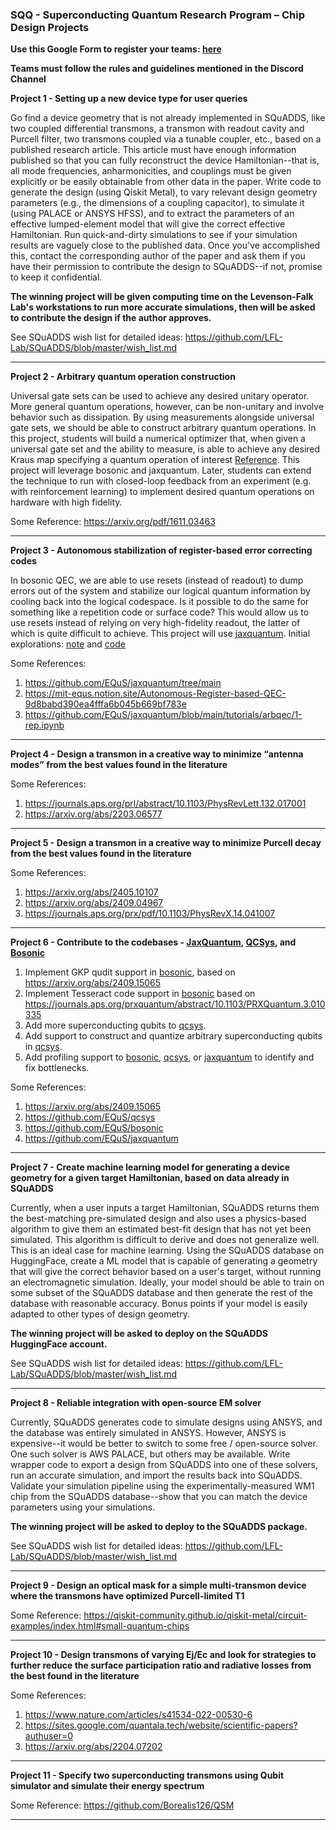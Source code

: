### SQQ - Superconducting Quantum Research Program – Chip Design Projects ###

**Use this Google Form to register your teams: [here](https://forms.gle/jFXSV5BjMvsC1Egp6)**

__Teams must follow the rules and guidelines mentioned in the Discord Channel__


__Project 1 - Setting up a new device type for user queries__

Go find a device geometry that is not already implemented in SQuADDS, like two coupled differential transmons, a transmon with readout cavity and Purcell filter, two transmons coupled via a tunable coupler, etc., based on a published research article. This article must have enough information published so that you can fully reconstruct the device Hamiltonian--that is, all mode frequencies, anharmonicities, and couplings must be given explicitly or be easily obtainable from other data in the paper. Write code to generate the design (using Qiskit Metal), to vary relevant design geometry parameters (e.g., the dimensions of a coupling capacitor), to simulate it (using PALACE or ANSYS HFSS), and to extract the parameters of an effective lumped-element model that will give the correct effective Hamiltonian. Run quick-and-dirty simulations to see if your simulation results are vaguely close to the published data. Once you've accomplished this, contact the corresponding author of the paper and ask them if you have their permission to contribute the design to SQuADDS--if not, promise to keep it confidential.

**The winning project will be given computing time on the Levenson-Falk Lab's workstations to run more accurate simulations, then will be asked to contribute the design if the author approves.**

See SQuADDS wish list for detailed ideas: https://github.com/LFL-Lab/SQuADDS/blob/master/wish_list.md 

---------------------------------------------------------------------------------------------------------

__Project 2 - Arbitrary quantum operation construction__

Universal gate sets can be used to achieve any desired unitary operator. More general quantum operations, however, can be non-unitary and involve behavior such as dissipation. By using measurements alongside universal gate sets, we should be able to construct arbitrary quantum operations. In this project, students will build a numerical optimizer that, when given a universal gate set and the ability to measure, is able to achieve any desired Kraus map specifying a quantum operation of interest [Reference](https://arxiv.org/pdf/1611.03463). This project will leverage bosonic and jaxquantum.  Later, students can extend the technique to run with closed-loop feedback from an experiment (e.g. with reinforcement learning) to implement desired quantum operations on hardware with high fidelity.

Some Reference: https://arxiv.org/pdf/1611.03463

---------------------------------------------------------------------------------------------------------

__Project 3 - Autonomous stabilization of register-based error correcting codes__

In bosonic QEC, we are able to use resets (instead of readout) to dump errors out of the system and stabilize our logical quantum information by cooling back into the logical codespace. Is it possible to do the same for something like a repetition code or surface code? This would allow us to use resets instead of relying on very high-fidelity readout, the latter of which is quite difficult to achieve. This project will use [jaxquantum](https://github.com/EQuS/jaxquantum/tree/main).  Initial explorations: [note](https://mit-equs.notion.site/Autonomous-Register-based-QEC-9d8babd390ea4fffa6b045b669bf783e) and [code](https://github.com/EQuS/jaxquantum/blob/main/tutorials/arbqec/1-rep.ipynb)

Some References:
1. https://github.com/EQuS/jaxquantum/tree/main
2. https://mit-equs.notion.site/Autonomous-Register-based-QEC-9d8babd390ea4fffa6b045b669bf783e
3. https://github.com/EQuS/jaxquantum/blob/main/tutorials/arbqec/1-rep.ipynb

---------------------------------------------------------------------------------------------------------

__Project 4 - Design a transmon in a creative way to minimize “antenna modes” from the best values found in the literature__

Some References:
1. https://journals.aps.org/prl/abstract/10.1103/PhysRevLett.132.017001
2. https://arxiv.org/abs/2203.06577

---------------------------------------------------------------------------------------------------------

__Project 5 - Design a transmon in a creative way to minimize Purcell decay from the best values found in the literature__

Some References:
1. https://arxiv.org/abs/2405.10107
2. https://arxiv.org/abs/2409.04967
3. https://journals.aps.org/prx/pdf/10.1103/PhysRevX.14.041007

---------------------------------------------------------------------------------------------------------

__Project 6 - Contribute to the codebases - [JaxQuantum](https://github.com/EQuS/jaxquantum), [QCSys](https://github.com/EQuS/qcsys), and [Bosonic](https://github.com/EQuS/bosonic)__


1. Implement GKP qudit support in [bosonic](https://github.com/EQuS/bosonic), based on https://arxiv.org/abs/2409.15065
2. Implement Tesseract code support in [bosonic](https://github.com/EQuS/bosonic) based on https://journals.aps.org/prxquantum/abstract/10.1103/PRXQuantum.3.010335
3. Add more superconducting qubits to [qcsys](https://github.com/EQuS/qcsys).
4. Add support to construct and quantize arbitrary superconducting qubits in [qcsys](https://github.com/EQuS/qcsys).
5. Add profiling support to [bosonic](https://github.com/EQuS/bosonic), [qcsys](https://github.com/EQuS/qcsys), or [jaxquantum](https://github.com/EQuS/jaxquantum) to identify and fix bottlenecks.

Some References:
1. https://arxiv.org/abs/2409.15065
2. https://github.com/EQuS/qcsys
3. https://github.com/EQuS/bosonic
4. https://github.com/EQuS/jaxquantum

---------------------------------------------------------------------------------------------------------

__Project 7 - Create machine learning model for generating a device geometry for a given target Hamiltonian, based on data already in SQuADDS__

Currently, when a user inputs a target Hamiltonian, SQuADDS returns them the best-matching pre-simulated design and also uses a physics-based algorithm to give them an estimated best-fit design that has not yet been simulated. This algorithm is difficult to derive and does not generalize well. This is an ideal case for machine learning. Using the SQuADDS database on HuggingFace, create a ML model that is capable of generating a geometry that will give the correct behavior based on a user's target, without running an electromagnetic simulation. Ideally, your model should be able to train on some subset of the SQuADDS database and then generate the rest of the database with reasonable accuracy. Bonus points if your model is easily adapted to other types of design geometry.

**The winning project will be asked to deploy on the SQuADDS HuggingFace account.**

See SQuADDS wish list for detailed ideas: https://github.com/LFL-Lab/SQuADDS/blob/master/wish_list.md 

---------------------------------------------------------------------------------------------------------

__Project 8 - Reliable integration with open-source EM solver__

Currently, SQuADDS generates code to simulate designs using ANSYS, and the database was entirely simulated in ANSYS. However, ANSYS is expensive--it would be better to switch to some free / open-source solver. One such solver is AWS PALACE, but others may be available. Write wrapper code to export a design from SQuADDS into one of these solvers, run an accurate simulation, and import the results back into SQuADDS. Validate your simulation pipeline using the experimentally-measured WM1 chip from the SQuADDS database--show that you can match the device parameters using your simulations.

**The winning project will be asked to deploy to the SQuADDS package.**

See SQuADDS wish list for detailed ideas: https://github.com/LFL-Lab/SQuADDS/blob/master/wish_list.md 

---------------------------------------------------------------------------------------------------------

__Project 9 - Design an optical mask for a simple multi-transmon device where the transmons have optimized Purcell-limited T1__

Some Reference: https://qiskit-community.github.io/qiskit-metal/circuit-examples/index.html#small-quantum-chips 

---------------------------------------------------------------------------------------------------------

__Project 10 - Design transmons of varying Ej/Ec and look for strategies to further reduce the surface participation ratio and radiative losses from the best found in the literature__

Some References:
1. https://www.nature.com/articles/s41534-022-00530-6
2. https://sites.google.com/quantala.tech/website/scientific-papers?authuser=0
3. https://arxiv.org/abs/2204.07202

---------------------------------------------------------------------------------------------------------

__Project 11 - Specify two superconducting transmons using Qubit simulator and simulate their energy spectrum__

Some Reference: https://github.com/Borealis126/QSM

---------------------------------------------------------------------------------------------------------
